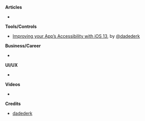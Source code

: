 
**Articles**

*  

**Tools/Controls**

* [Improving your App’s Accessibility with iOS 13](https://medium.com/@dadederk/improving-your-apps-accessibility-with-ios-13-9eb8fc0bc8a0), by [@dadederk](https://twitter.com/dadederk)

**Business/Career**

* 

**UI/UX**

* 

**Videos**

* 

**Credits**

* [dadederk](https://github.com/dadederk)

